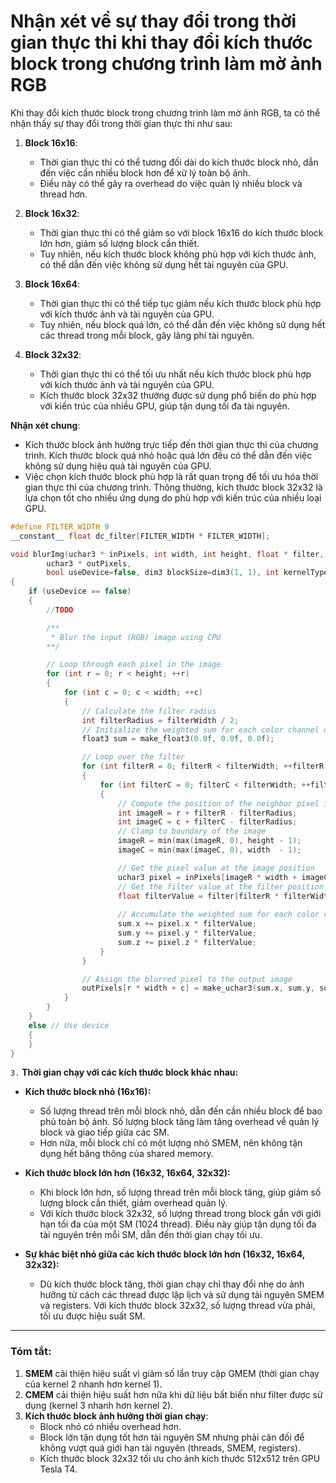 # Nhận xét về sự thay đổi trong thời gian thực thi khi thay đổi kích thước block trong chương trình làm mờ ảnh RGB

Khi thay đổi kích thước block trong chương trình làm mờ ảnh RGB, ta có thể nhận thấy sự thay đổi trong thời gian thực thi như sau:

1. **Block 16x16**:
	- Thời gian thực thi có thể tương đối dài do kích thước block nhỏ, dẫn đến việc cần nhiều block hơn để xử lý toàn bộ ảnh.
	- Điều này có thể gây ra overhead do việc quản lý nhiều block và thread hơn.

2. **Block 16x32**:
	- Thời gian thực thi có thể giảm so với block 16x16 do kích thước block lớn hơn, giảm số lượng block cần thiết.
	- Tuy nhiên, nếu kích thước block không phù hợp với kích thước ảnh, có thể dẫn đến việc không sử dụng hết tài nguyên của GPU.

3. **Block 16x64**:
	- Thời gian thực thi có thể tiếp tục giảm nếu kích thước block phù hợp với kích thước ảnh và tài nguyên của GPU.
	- Tuy nhiên, nếu block quá lớn, có thể dẫn đến việc không sử dụng hết các thread trong mỗi block, gây lãng phí tài nguyên.

4. **Block 32x32**:
	- Thời gian thực thi có thể tối ưu nhất nếu kích thước block phù hợp với kích thước ảnh và tài nguyên của GPU.
	- Kích thước block 32x32 thường được sử dụng phổ biến do phù hợp với kiến trúc của nhiều GPU, giúp tận dụng tối đa tài nguyên.

**Nhận xét chung**:
- Kích thước block ảnh hưởng trực tiếp đến thời gian thực thi của chương trình. Kích thước block quá nhỏ hoặc quá lớn đều có thể dẫn đến việc không sử dụng hiệu quả tài nguyên của GPU.
- Việc chọn kích thước block phù hợp là rất quan trọng để tối ưu hóa thời gian thực thi của chương trình. Thông thường, kích thước block 32x32 là lựa chọn tốt cho nhiều ứng dụng do phù hợp với kiến trúc của nhiều loại GPU.

```C++
#define FILTER_WIDTH 9
__constant__ float dc_filter[FILTER_WIDTH * FILTER_WIDTH];

void blurImg(uchar3 * inPixels, int width, int height, float * filter, int filterWidth, 
        uchar3 * outPixels,
        bool useDevice=false, dim3 blockSize=dim3(1, 1), int kernelType=1)
{
	if (useDevice == false)
	{
		//TODO

		/**
		 * Blur the input (RGB) image using CPU
		**/

		// Loop through each pixel in the image
		for (int r = 0; r < height; ++r)
		{
			for (int c = 0; c < width; ++c)
			{
				// Calculate the filter radius
				int filterRadius = filterWidth / 2;
				// Initialize the weighted sum for each color channel of the pixel
				float3 sum = make_float3(0.0f, 0.0f, 0.0f);

				// Loop over the filter
				for (int filterR = 0; filterR < filterWidth; ++filterR)
				{
					for (int filterC = 0; filterC < filterWidth; ++filterC)
					{
						// Compute the position of the neighbor pixel in the input image
						int imageR = r + filterR - filterRadius;
						int imageC = c + filterC - filterRadius;
						// Clamp to boundary of the image
						imageR = min(max(imageR, 0), height - 1);
						imageC = min(max(imageC, 0), width  - 1);

						// Get the pixel value at the image position
						uchar3 pixel = inPixels[imageR * width + imageC];
						// Get the filter value at the filter position
						float filterValue = filter[filterR * filterWidth + filterC];
						
						// Accumulate the weighted sum for each color channel
						sum.x += pixel.x * filterValue;
						sum.y += pixel.y * filterValue;
						sum.z += pixel.z * filterValue;
					}
				}

				// Assign the blurred pixel to the output image
				outPixels[r * width + c] = make_uchar3(sum.x, sum.y, sum.z);
			}
		}
	}
	else // Use device
	{
	}
}
```


`3.` **Thời gian chạy với các kích thước block khác nhau:**

- **Kích thước block nhỏ (16x16):**
  - Số lượng thread trên mỗi block nhỏ, dẫn đến cần nhiều block để bao phủ toàn bộ ảnh. Số lượng block tăng làm tăng overhead về quản lý block và giao tiếp giữa các SM.
  - Hơn nữa, mỗi block chỉ có một lượng nhỏ SMEM, nên không tận dụng hết băng thông của shared memory.

- **Kích thước block lớn hơn (16x32, 16x64, 32x32):**
  - Khi block lớn hơn, số lượng thread trên mỗi block tăng, giúp giảm số lượng block cần thiết, giảm overhead quản lý.
  - Với kích thước block 32x32, số lượng thread trong block gần với giới hạn tối đa của một SM (1024 thread). Điều này giúp tận dụng tối đa tài nguyên trên mỗi SM, dẫn đến thời gian chạy tối ưu.

- **Sự khác biệt nhỏ giữa các kích thước block lớn hơn (16x32, 16x64, 32x32):**
  - Dù kích thước block tăng, thời gian chạy chỉ thay đổi nhẹ do ảnh hưởng từ cách các thread được lập lịch và sử dụng tài nguyên SMEM và registers. Với kích thước block 32x32, số lượng thread vừa phải, tối ưu được hiệu suất SM.

---

### **Tóm tắt:**
1. **SMEM** cải thiện hiệu suất vì giảm số lần truy cập GMEM (thời gian chạy của kernel 2 nhanh hơn kernel 1).
2. **CMEM** cải thiện hiệu suất hơn nữa khi dữ liệu bất biến như filter được sử dụng (kernel 3 nhanh hơn kernel 2).
3. **Kích thước block ảnh hưởng thời gian chạy**:
   - Block nhỏ có nhiều overhead hơn.
   - Block lớn tận dụng tốt hơn tài nguyên SM nhưng phải cân đối để không vượt quá giới hạn tài nguyên (threads, SMEM, registers). 
   - Kích thước block 32x32 tối ưu cho ảnh kích thước 512x512 trên GPU Tesla T4.
